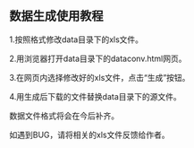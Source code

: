 ## 数据生成使用教程

1.按照格式修改data目录下的xls文件。

2.用浏览器打开data目录下的dataconv.html网页。

3.在网页内选择修改好的xls文件，点击“生成”按钮。

4.用生成后下载的文件替换data目录下的源文件。


数据文件格式将会在今后补齐。

如遇到BUG，请将相关的xls文件反馈给作者。

